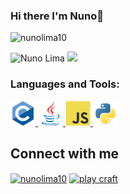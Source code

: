 ### Hi there I'm Nuno👋

<p align="left"> <img src="https://komarev.com/ghpvc/?username=nunolima10&label=Profile%20views&color=0eb421&style=flat" alt="nunolima10" /> </p>


<div>
<img align="" height='150px' src="https://github-readme-stats.vercel.app/api?username=NunoLima10&hide_title=true&show_icons=true&theme=dark" alt="Nuno Lima" />
<img align="" height='150px' src="https://github-readme-stats.vercel.app/api/top-langs/?username=NunoLima10&hide_title=false&layout=compact&theme=dark&count_private=true" />
 </div>

<h3 align="left">Languages and Tools:</h3>
<p align="left"> <a href="https://www.cprogramming.com/" target="_blank" rel="noreferrer"> <img src="https://raw.githubusercontent.com/devicons/devicon/master/icons/c/c-original.svg" alt="c" width="40" height="40"/> </a> <a href="https://www.java.com" target="_blank" rel="noreferrer"> <img src="https://raw.githubusercontent.com/devicons/devicon/master/icons/java/java-original.svg" alt="java" width="40" height="40"/> </a> <a href="https://developer.mozilla.org/en-US/docs/Web/JavaScript" target="_blank" rel="noreferrer"> <img src="https://raw.githubusercontent.com/devicons/devicon/master/icons/javascript/javascript-original.svg" alt="javascript" width="40" height="40"/> </a> <a href="https://www.python.org" target="_blank" rel="noreferrer"> <img src="https://raw.githubusercontent.com/devicons/devicon/master/icons/python/python-original.svg" alt="python" width="40" height="40"/> </a> </p>



<div>
  <h2  >Connect with me</h2>
<a href="https://instagram.com/nunolima10" target="blank"><img align="center" src="https://raw.githubusercontent.com/rahuldkjain/github-profile-readme-generator/master/src/images/icons/Social/instagram.svg" alt="nunolima10" height="35" width="45" /></a>
<a href="https://www.youtube.com/c/NunoLima10" target="blank"><img align="center" src="https://raw.githubusercontent.com/rahuldkjain/github-profile-readme-generator/master/src/images/icons/Social/youtube.svg" alt="play craft" height="40" width="50" /></a>
 </div>
 
 
<!--

**NunoLima10/NunoLima10** is a ✨ _special_ ✨ repository because its `README.md` (this file) appears on your GitHub profile.

Here are some ideas to get you started:

- 🔭 I’m currently working on ...
- 🌱 I’m currently learning ...
- 👯 I’m looking to collaborate on ...
- 🤔 I’m looking for help with ...
- 💬 Ask me about ...
- 📫 How to reach me: ...
- 😄 Pronouns: ...
- ⚡ Fun fact: ...
-->
